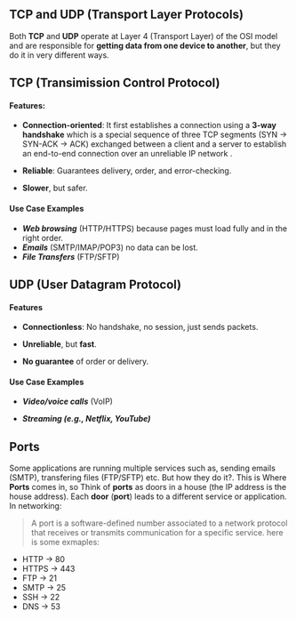 ## TCP and UDP (Transport Layer Protocols)

Both **TCP** and **UDP** operate at Layer 4 (Transport Layer) of the OSI model and are responsible for **getting data from one device to another**, but they do it in very different ways.

## TCP (Transimission Control Protocol)

#### Features:
- **Connection-oriented**: It first establishes a connection using a **3-way handshake** which is a special sequence of three TCP segments (SYN → SYN-ACK → ACK) exchanged between a client and a server to establish an end-to-end connection over an unreliable IP network .

- **Reliable**: Guarantees delivery, order, and error-checking.

- **Slower**, but safer.

#### Use Case Examples

- ***Web browsing*** (HTTP/HTTPS) because pages must load fully and in the right order.
- ***Emails*** (SMTP/IMAP/POP3) no data can be lost.
- ***File Transfers*** (FTP/SFTP)

##  UDP (User Datagram Protocol)

#### Features
- **Connectionless**: No handshake, no session, just sends packets.

- **Unreliable**, but **fast**.

- **No guarantee** of order or delivery.

#### Use Case Examples

- ***Video/voice calls*** (VoIP)

- ***Streaming (e.g., Netflix, YouTube)***

## Ports
Some applications are running multiple services such as, sending emails (SMTP), transfering files (FTP/SFTP) etc. But how they do it?. This is Where **Ports** comes in, so Think of **ports** as doors in a house (the IP address is the house address).
Each **door** (**port**) leads to a different service or application.
In networking:

> A port is a software-defined number associated to a network protocol that receives or transmits communication for a specific service. here is some exmaples:

- HTTP  -> 80
- HTTPS -> 443
- FTP   -> 21
- SMTP  -> 25
- SSH   -> 22
- DNS   -> 53